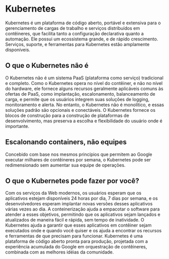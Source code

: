 # Kubernetes

Kubernetes é um plataforma de código aberto, portável e extensiva para o gerenciamento de cargas de trabalho e serviços distribuídos em contêineres, que facilita tanto a configuração declarativa quanto a automação. Ele possui um ecossistema grande, e de rápido crescimento. Serviços, suporte, e ferramentas para Kubernetes estão amplamente disponíveis.

## O que o Kubernetes não é
O Kubernetes não é um sistema PaaS (plataforma como serviço) tradicional e completo. Como o Kubernetes opera no nível do contêiner, e não no nível do hardware, ele fornece alguns recursos geralmente aplicáveis comuns às ofertas de PaaS, como implantação, escalonamento, balanceamento de carga, e permite que os usuários integrem suas soluções de logging, monitoramento e alerta. No entanto, o Kubernetes não é monolítico, e essas soluções padrão são opcionais e conectáveis. O Kubernetes fornece os blocos de construção para a construção de plataformas de desenvolvimento, mas preserva a escolha e flexibilidade do usuário onde é importante.


## Escalonando containers, não equipes
Concebido com base nos mesmos princípios que permitem ao Google executar milhares de contêineres por semana, o Kubernetes pode ser redimensionado sem aumentar sua equipe de operações.

## O que o Kubernetes pode fazer por você?
Com os serviços da Web modernos, os usuários esperam que os aplicativos estejam disponíveis 24 horas por dia, 7 dias por semana, e os desenvolvedores esperam implantar novas versões desses aplicativos várias vezes ao dia. A conteinerização ajuda a empacotar o software para atender a esses objetivos, permitindo que os aplicativos sejam lançados e atualizados de maneira fácil e rápida, sem tempo de inatividade. O Kubernetes ajuda a garantir que esses aplicativos em contêiner sejam executados onde e quando você quiser e os ajuda a encontrar os recursos e ferramentas de que precisam para funcionar. Kubernetes é uma plataforma de código aberto pronta para produção, projetada com a experiência acumulada do Google em orquestração de contêineres, combinada com as melhores idéias da comunidade.